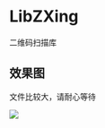 # LibZXing
二维码扫描库

## 效果图

文件比较大，请耐心等待

![](https://github.com/jwkj/LibZXing/blob/master/grcode.gif)


